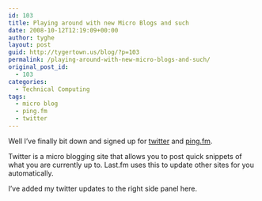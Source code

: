 ```yaml
---
id: 103
title: Playing around with new Micro Blogs and such
date: 2008-10-12T12:19:09+00:00
author: tyghe
layout: post
guid: http://tygertown.us/blog/?p=103
permalink: /playing-around-with-new-micro-blogs-and-such/
original_post_id:
  - 103
categories:
  - Technical Computing
tags:
  - micro blog
  - ping.fm
  - twitter
---
```

Well I&#8217;ve finally bit down and signed up for [twitter](http://www.twitter.com) and [ping.fm](http://ping.fm).

Twitter is a micro blogging site that allows you to post quick snippets of what you are currently up to. Last.fm uses this to update other sites for you automatically.

I&#8217;ve added my twitter updates to the right side panel here.
